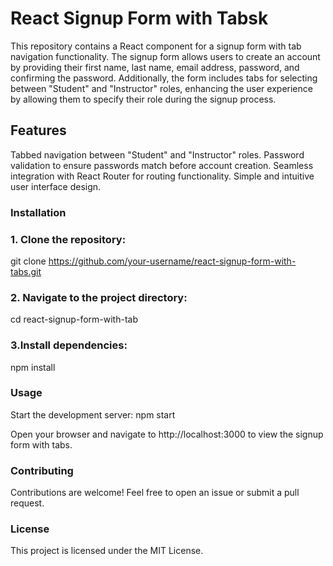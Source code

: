 # React Signup Form with Tabsk

This repository contains a React component for a signup form with tab navigation functionality. The signup form allows users to create an account by providing their first name, last name, email address, password, and confirming the password. Additionally, the form includes tabs for selecting between "Student" and "Instructor" roles, enhancing the user experience by allowing them to specify their role during the signup process.

## Features

Tabbed navigation between "Student" and "Instructor" roles.
Password validation to ensure passwords match before account creation.
Seamless integration with React Router for routing functionality.
Simple and intuitive user interface design.
### Installation

### 1. Clone the repository:
git clone https://github.com/your-username/react-signup-form-with-tabs.git

### 2. Navigate to the project directory:
cd react-signup-form-with-tab


### 3.Install dependencies:
npm install

### Usage
Start the development server:
npm start

Open your browser and navigate to http://localhost:3000 to view the signup form with tabs.
### Contributing
Contributions are welcome! Feel free to open an issue or submit a pull request.

### License
This project is licensed under the MIT License.
